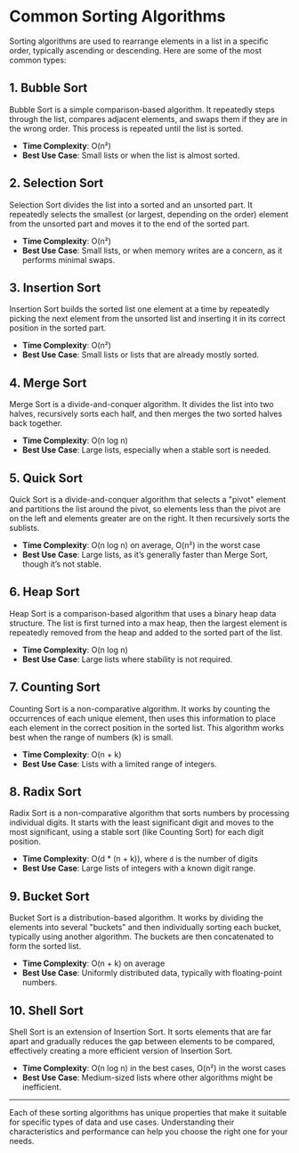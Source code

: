 
# Common Sorting Algorithms

Sorting algorithms are used to rearrange elements in a list in a specific order, typically ascending or descending. Here are some of the most common types:

## 1. Bubble Sort

Bubble Sort is a simple comparison-based algorithm. It repeatedly steps through the list, compares adjacent elements, and swaps them if they are in the wrong order. This process is repeated until the list is sorted.

- **Time Complexity**: O(n²)
- **Best Use Case**: Small lists or when the list is almost sorted.

## 2. Selection Sort

Selection Sort divides the list into a sorted and an unsorted part. It repeatedly selects the smallest (or largest, depending on the order) element from the unsorted part and moves it to the end of the sorted part.

- **Time Complexity**: O(n²)
- **Best Use Case**: Small lists, or when memory writes are a concern, as it performs minimal swaps.

## 3. Insertion Sort

Insertion Sort builds the sorted list one element at a time by repeatedly picking the next element from the unsorted list and inserting it in its correct position in the sorted part.

- **Time Complexity**: O(n²)
- **Best Use Case**: Small lists or lists that are already mostly sorted.

## 4. Merge Sort

Merge Sort is a divide-and-conquer algorithm. It divides the list into two halves, recursively sorts each half, and then merges the two sorted halves back together.

- **Time Complexity**: O(n log n)
- **Best Use Case**: Large lists, especially when a stable sort is needed.

## 5. Quick Sort

Quick Sort is a divide-and-conquer algorithm that selects a "pivot" element and partitions the list around the pivot, so elements less than the pivot are on the left and elements greater are on the right. It then recursively sorts the sublists.

- **Time Complexity**: O(n log n) on average, O(n²) in the worst case
- **Best Use Case**: Large lists, as it’s generally faster than Merge Sort, though it’s not stable.

## 6. Heap Sort

Heap Sort is a comparison-based algorithm that uses a binary heap data structure. The list is first turned into a max heap, then the largest element is repeatedly removed from the heap and added to the sorted part of the list.

- **Time Complexity**: O(n log n)
- **Best Use Case**: Large lists where stability is not required.

## 7. Counting Sort

Counting Sort is a non-comparative algorithm. It works by counting the occurrences of each unique element, then uses this information to place each element in the correct position in the sorted list. This algorithm works best when the range of numbers (k) is small.

- **Time Complexity**: O(n + k)
- **Best Use Case**: Lists with a limited range of integers.

## 8. Radix Sort

Radix Sort is a non-comparative algorithm that sorts numbers by processing individual digits. It starts with the least significant digit and moves to the most significant, using a stable sort (like Counting Sort) for each digit position.

- **Time Complexity**: O(d * (n + k)), where `d` is the number of digits
- **Best Use Case**: Large lists of integers with a known digit range.

## 9. Bucket Sort

Bucket Sort is a distribution-based algorithm. It works by dividing the elements into several "buckets" and then individually sorting each bucket, typically using another algorithm. The buckets are then concatenated to form the sorted list.

- **Time Complexity**: O(n + k) on average
- **Best Use Case**: Uniformly distributed data, typically with floating-point numbers.

## 10. Shell Sort

Shell Sort is an extension of Insertion Sort. It sorts elements that are far apart and gradually reduces the gap between elements to be compared, effectively creating a more efficient version of Insertion Sort.

- **Time Complexity**: O(n log n) in the best cases, O(n²) in the worst cases
- **Best Use Case**: Medium-sized lists where other algorithms might be inefficient.

---

Each of these sorting algorithms has unique properties that make it suitable for specific types of data and use cases. Understanding their characteristics and performance can help you choose the right one for your needs.

